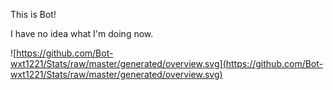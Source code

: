 This is Bot!

I have no idea what I'm doing now.

![https://github.com/Bot-wxt1221/Stats/raw/master/generated/overview.svg](https://github.com/Bot-wxt1221/Stats/raw/master/generated/overview.svg)
